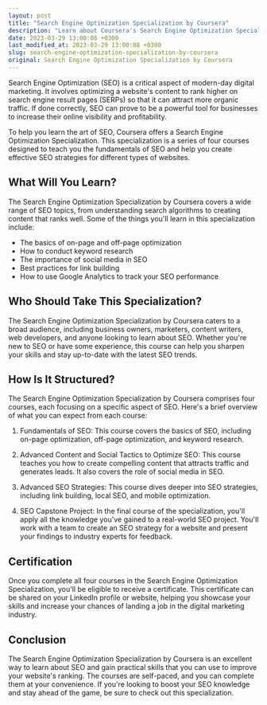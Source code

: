 ```yaml
---
layout: post
title: "Search Engine Optimization Specialization by Coursera"
description: "Learn about Coursera's Search Engine Optimization Specialization that aims to teach you the fundamentals of SEO and help you create effective SEO strategies for different types of websites."
date: 2023-03-29 13:00:08 +0300
last_modified_at: 2023-03-29 13:00:08 +0300
slug: search-engine-optimization-specialization-by-coursera
original: Search Engine Optimization Specialization by Coursera
---
```


Search Engine Optimization (SEO) is a critical aspect of modern-day digital marketing. It involves optimizing a website's content to rank higher on search engine result pages (SERPs) so that it can attract more organic traffic. If done correctly, SEO can prove to be a powerful tool for businesses to increase their online visibility and profitability.

To help you learn the art of SEO, Coursera offers a Search Engine Optimization Specialization. This specialization is a series of four courses designed to teach you the fundamentals of SEO and help you create effective SEO strategies for different types of websites.

## What Will You Learn?

The Search Engine Optimization Specialization by Coursera covers a wide range of SEO topics, from understanding search algorithms to creating content that ranks well. Some of the things you'll learn in this specialization include:

- The basics of on-page and off-page optimization
- How to conduct keyword research
- The importance of social media in SEO
- Best practices for link building
- How to use Google Analytics to track your SEO performance

## Who Should Take This Specialization?

The Search Engine Optimization Specialization by Coursera caters to a broad audience, including business owners, marketers, content writers, web developers, and anyone looking to learn about SEO. Whether you're new to SEO or have some experience, this course can help you sharpen your skills and stay up-to-date with the latest SEO trends.

## How Is It Structured?

The Search Engine Optimization Specialization by Coursera comprises four courses, each focusing on a specific aspect of SEO. Here's a brief overview of what you can expect from each course:

1. Fundamentals of SEO: This course covers the basics of SEO, including on-page optimization, off-page optimization, and keyword research.

2. Advanced Content and Social Tactics to Optimize SEO: This course teaches you how to create compelling content that attracts traffic and generates leads. It also covers the role of social media in SEO.

3. Advanced SEO Strategies: This course dives deeper into SEO strategies, including link building, local SEO, and mobile optimization.

4. SEO Capstone Project: In the final course of the specialization, you'll apply all the knowledge you've gained to a real-world SEO project. You'll work with a team to create an SEO strategy for a website and present your findings to industry experts for feedback.

## Certification

Once you complete all four courses in the Search Engine Optimization Specialization, you'll be eligible to receive a certificate. This certificate can be shared on your LinkedIn profile or website, helping you showcase your skills and increase your chances of landing a job in the digital marketing industry.

## Conclusion

The Search Engine Optimization Specialization by Coursera is an excellent way to learn about SEO and gain practical skills that you can use to improve your website's ranking. The courses are self-paced, and you can complete them at your convenience. If you're looking to boost your SEO knowledge and stay ahead of the game, be sure to check out this specialization.